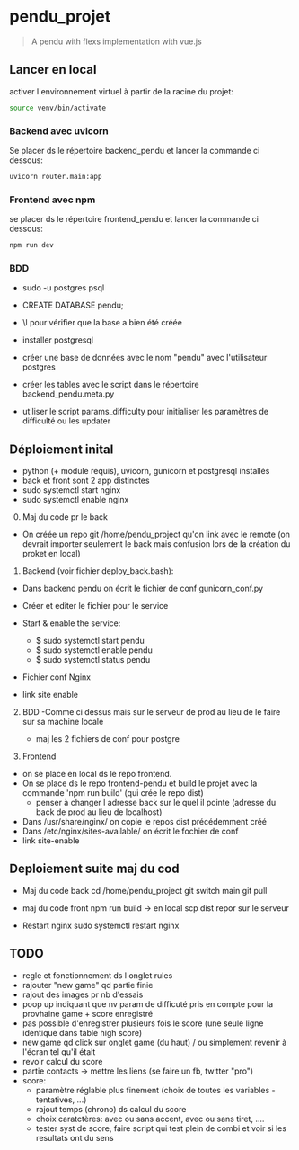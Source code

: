 # pendu_projet

> A pendu with flexs implementation with vue.js

## Lancer en local

activer l'environnement virtuel à partir de la racine du projet:

```bash
source venv/bin/activate
```

### Backend avec uvicorn

Se placer ds le répertoire backend_pendu et lancer la commande ci dessous:

```bash
uvicorn router.main:app
```

### Frontend avec npm

se placer ds le répertoire frontend_pendu et lancer la commande ci dessous:

```bash
npm run dev
```

### BDD

- sudo -u postgres psql
- CREATE DATABASE pendu;
- \l pour vérifier que la base a bien été créée

- installer postgresql
- créer une base de données avec le nom "pendu" avec l'utilisateur postgres
- créer les tables avec le script dans le répertoire backend_pendu.meta.py
- utiliser le script params_difficulty pour initialiser les paramètres de difficulté ou les updater

## Déploiement inital

- python (+ module requis), uvicorn, gunicorn et postgresql installés
- back et front sont 2 app distinctes
- sudo systemctl start nginx
- sudo systemctl enable nginx

0. Maj du code pr le back

- On créée un repo git /home/pendu_project qu'on link avec le remote (on devrait importer seulement le back mais confusion lors de la création du proket en local)

1. Backend (voir fichier deploy_back.bash):

- Dans backend pendu on écrit le fichier de conf gunicorn_conf.py
- Créer et editer le fichier pour le service
- Start & enable the service:

  - $ sudo systemctl start pendu
  - $ sudo systemctl enable pendu
  - $ sudo systemctl status pendu

- Fichier conf Nginx
- link site enable

2. BDD
   -Comme ci dessus mais sur le serveur de prod au lieu de le faire sur sa machine locale

   - maj les 2 fichiers de conf pour postgre

3. Frontend

- on se place en local ds le repo frontend.
- On se place ds le repo frontend-pendu et build le projet avec la commande 'npm run build' (qui crée le repo dist)
  - penser à changer l adresse back sur le quel il pointe (adresse du back de prod au lieu de localhost)
- Dans /usr/share/nginx/ on copie le repos dist précédemment créé
- Dans /etc/nginx/sites-available/ on écrit le fochier de conf
- link site-enable

## Deploiement suite maj du cod

- Maj du code back
  cd /home/pendu_project
  git switch main
  git pull

- maj du code front
  npm run build -> en local
  scp dist repor sur le serveur

- Restart nginx
  sudo systemctl restart nginx

## TODO

- regle et fonctionnement ds l onglet rules
- rajouter "new game" qd partie finie
- rajout des images pr nb d'essais
- poop up indiquant que nv param de difficuté pris en compte pour la provhaine game + score enregistré
- pas possible d'enregistrer plusieurs fois le score (une seule ligne identique dans table high score)
- new game qd click sur onglet game (du haut) / ou simplement revenir à l'écran tel qu'il était
- revoir calcul du score
- partie contacts -> mettre les liens (se faire un fb, twitter "pro")
- score:
  - paramètre réglable plus finement (choix de toutes les variables - tentatives, ...)
  - rajout temps (chrono) ds calcul du score
  - choix caratctères: avec ou sans accent, avec ou sans tiret, ....
  - tester syst de score, faire script qui test plein de combi et voir si les resultats ont du sens
